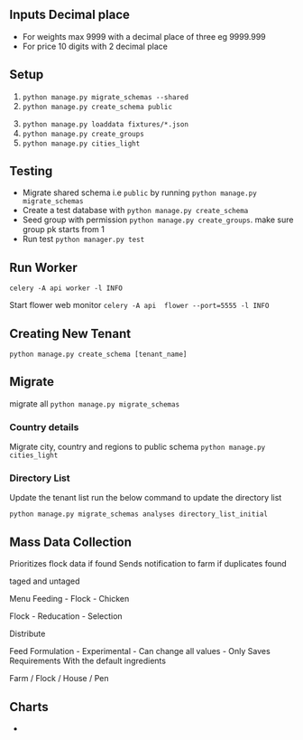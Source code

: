 ## Inputs Decimal place
- For weights max 9999 with a decimal place of three
eg 9999.999
- For price 10 digits with 2 decimal place


## Setup

1. ```python manage.py migrate_schemas --shared```
2. ```python manage.py create_schema public```
<!-- 3. ```python manage.py loaddata */fixtures/*.json``` -->
3. ```python manage.py loaddata fixtures/*.json```
4. ```python manage.py create_groups```
5. ```python manage.py cities_light```


## Testing

- Migrate shared schema i.e ```public``` by running ```python manage.py migrate_schemas```
- Create a test database with ```python manage.py create_schema```
- Seed group with permission ```python manage.py create_groups```. make sure group pk starts from 1 
- Run test ```python manager.py test```


## Run Worker

```celery -A api worker -l INFO```

Start flower web monitor
```celery -A api  flower --port=5555 -l INFO```


## Creating New Tenant

```python manage.py create_schema [tenant_name]```

## Migrate

migrate all ```python manage.py migrate_schemas```

### Country details
Migrate city, country and regions to public schema
```python manage.py cities_light```

### Directory List

Update the tenant list run the below command to update the directory list

```python manage.py migrate_schemas analyses directory_list_initial```

## Mass Data Collection

Prioritizes flock data if found
Sends notification to farm if duplicates found

taged and untaged

Menu
Feeding
    - Flock
    - Chicken

Flock
    - Reducation
    - Selection


Distribute

Feed Formulation
    - Experimental
        - Can change all values
        - Only Saves Requirements With the default ingredients

Farm / Flock / House / Pen

## Charts

- 


